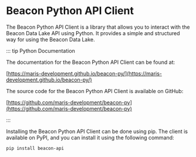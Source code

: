 # Beacon Python API Client

The Beacon Python API Client is a library that allows you to interact with the Beacon Data Lake API using Python. It provides a simple and structured way for using the Beacon Data Lake.

::: tip Python Documentation

The documentation for the Beacon Python API Client can be found at:

[https://maris-development.github.io/beacon-py/](https://maris-development.github.io/beacon-py/)

The source code for the Beacon Python API Client is available on GitHub:

[https://github.com/maris-development/beacon-py](https://github.com/maris-development/beacon-py)

:::

Installing the Beacon Python API Client can be done using pip. The client is available on PyPI, and you can install it using the following command:

```bash
pip install beacon-api
```

